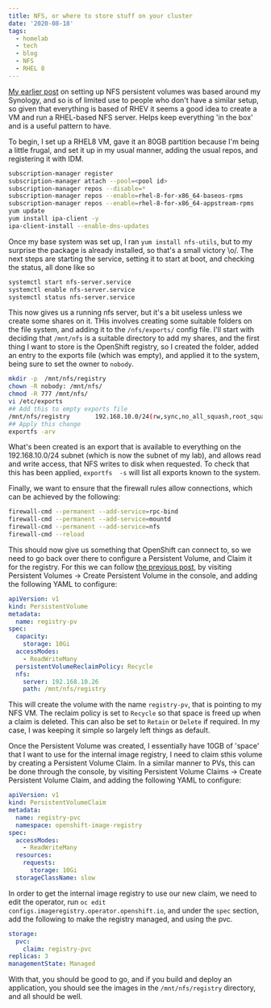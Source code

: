 ```yaml
---
title: NFS, or where to store stuff on your cluster
date: '2020-08-18'
tags:
  - homelab
  - tech
  - blog
  - NFS
  - RHEL 8
---
```

[My earlier post](/posts/persistent-storage-nfs/) on setting up NFS persistent volumes was based around my Synology, and so is of limited use to people who don't have a similar setup, so given that everything is based of RHEV it seems a good idea to create a VM and run a RHEL-based NFS server. Helps keep everything 'in the box' and is a useful pattern to have.

To begin, I set up a RHEL8 VM, gave it an 80GB partition because I'm being a little frugal, and set it up in my usual manner, adding the usual repos, and registering it with IDM.

```bash
subscription-manager register
subscription-manager attach --pool=<pool id>
subscription-manager repos --disable=*
subscription-manager repos --enable=rhel-8-for-x86_64-baseos-rpms
subscription-manager repos --enable=rhel-8-for-x86_64-appstream-rpms
yum update
yum install ipa-client -y
ipa-client-install --enable-dns-updates
```

Once my base system was set up, I ran `yum install nfs-utils`, but to my surprise the package is already installed, so that's a small victory \o/. The next steps are starting the service, setting it to start at boot, and checking the status, all done like so

```bash
systemctl start nfs-server.service
systemctl enable nfs-server.service
systemctl status nfs-server.service
``` 

This now gives us a running nfs server, but it's a bit useless unless we create some shares on it. THis involves creating some suitable folders on the file system, and adding it to the `/nfs/exports/` config file. I'll start with deciding that `/mnt/nfs` is a suitable directory to add my shares, and the first thing I want to store is the OpenShift registry, so I created the folder, added an entry to the exports file (which was empty), and applied it to the system, being sure to set the owner to `nobody`.

```bash
mkdir -p  /mnt/nfs/registry
chown -R nobody: /mnt/nfs/
chmod -R 777 /mnt/nfs/
vi /etc/exports
## Add this to empty exports file
/mnt/nfs/registry       192.168.10.0/24(rw,sync,no_all_squash,root_squash)
## Apply this change
exportfs -arv
```

What's been created is an export that is available to everything on the 192.168.10.0/24 subnet (which is now the subnet of my lab), and allows read and write access, that NFS writes to disk when requested. To check that this has been applied, `exportfs  -s` will list all exports known to the system.

Finally, we want to ensure that the firewall rules allow connections, which can be achieved by the following:

```bash
firewall-cmd --permanent --add-service=rpc-bind
firewall-cmd --permanent --add-service=mountd
firewall-cmd --permanent --add-service=nfs
firewall-cmd --reload
```

This should now give us something that OpenShift can connect to, so we need to go back over there to configure a Persistent Volume, and Claim it for the registry. For this we can follow [the previous post](/posts/persistent-storage-nfs/), by visiting Persistent Volumes -> Create Persistent Volume in the console, and adding the following YAML to configure:

```yaml
apiVersion: v1
kind: PersistentVolume
metadata:
  name: registry-pv
spec:
  capacity:
    storage: 10Gi
  accessModes:
    - ReadWriteMany
  persistentVolumeReclaimPolicy: Recycle
  nfs:
    server: 192.168.10.26
    path: /mnt/nfs/registry
```

This will create the volume with the name `registry-pv`, that is pointing to my NFS VM. The reclaim policy is set to `Recycle` so that space is freed up when a claim is deleted. This can also be set to `Retain` or `Delete` if required. In my case, I was keeping it simple so largely left things as default.

Once the Persistent Volume was created, I essentially have 10GB of 'space' that I want to use for the internal image registry, I need to claim sthis volume by creating a Persistent Volume Claim. In a similar manner to PVs, this can be done through the console, by visiting Persistent Volume Claims -> Create Persistent Volume Claim, and adding the following YAML to configure:


```yaml
apiVersion: v1
kind: PersistentVolumeClaim
metadata:
  name: registry-pvc
  namespace: openshift-image-registry
spec:
  accessModes:
    - ReadWriteMany
  resources:
    requests:
      storage: 10Gi
  storageClassName: slow
```

In order to get the internal image registry to use our new claim, we need to edit the operator, run `oc edit configs.imageregistry.operator.openshift.io`, and under the `spec` section, add the following to make the registry managed, and using the pvc.

```yaml
storage:
  pvc:
    claim: registry-pvc
replicas: 3
managementState: Managed
```

With that, you should be good to go, and if you build and deploy an application, you should see the images in the `/mnt/nfs/registry` directory, and all should be well.